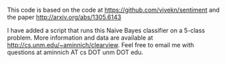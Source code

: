This code is based on the code at https://github.com/vivekn/sentiment and the paper http://arxiv.org/abs/1305.6143

I have added a script that runs this Naive Bayes classifier on a 5-class problem. More information and data are available at http://cs.unm.edu/~aminnich/clearview. Feel free to email me with questions at aminnich AT cs DOT unm DOT edu.
